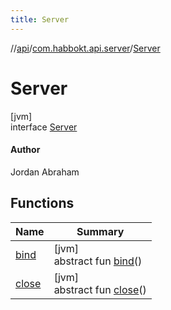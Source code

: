 ```yaml
---
title: Server
---
```

//[api](../../../index.html)/[com.habbokt.api.server](../index.html)/[Server](index.html)



# Server



[jvm]\
interface [Server](index.html)

#### Author



Jordan Abraham



## Functions


| Name | Summary |
|---|---|
| [bind](bind.html) | [jvm]<br>abstract fun [bind](bind.html)() |
| [close](close.html) | [jvm]<br>abstract fun [close](close.html)() |

